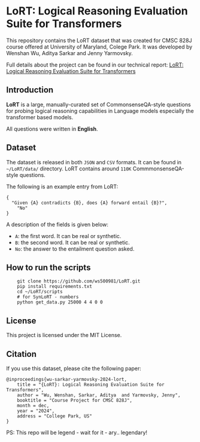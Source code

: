 # LoRT: Logical Reasoning Evaluation Suite for Transformers

This repository contains the LoRT dataset that was created for CMSC 828J course offered at University of Maryland, Colege Park. It was developed by Wenshan Wu, Aditya Sarkar and Jenny Yarmovsky. 

Full details about the project can be found in our technical report: [LoRT: Logical Reasoning Evaluation Suite for Transformers](https://github.com/ws500981/LoRT/tree/main/report)

## Introduction
**LoRT** is a large, manually-curated set of CommonsenseQA-style questions for probing logical reasoning capabilities in Language models especially the transformer based models. 

All questions were written in **English**.

## Dataset
The dataset is released in both `JSON` and `CSV` formats. It can be found in `~/LoRT/data/` directory. LoRT contains around `110K` CommmonsenseQA-style questions. 

The following is an example entry from LoRT:
```
{
  "Given {A} contradicts {B}, does {A} forward entail {B}?",
    "No"
}
```
A description of the fields is given below:
* `A`: the first word. It can be real or synthetic.
* `B`: the second word. It can be real or synthetic.
* `No`: the answer to the entailment question asked.

## How to run the scripts
```
    git clone https://github.com/ws500981/LoRT.git
    pip install requirements.txt
    cd ~/LoRT/scripts
    # for SynLoRT - numbers
    python get_data.py 25000 4 4 0 0 
```

## License
This project is licensed under the MIT License.

## Citation
If you use this dataset, please cite the following paper:
```
@inproceedings{wu-sarkar-yarmovsky-2024-lort,
    title = "{LoRT}: Logical Reasoning Evaluation Suite for Transformers",
    author = "Wu, Wenshan, Sarkar, Aditya  and Yarmovsky, Jenny",
    booktitle = "Course Project for CMSC 828J",
    month = dec,
    year = "2024",
    address = "College Park, US"
}
```
PS: This repo will be legend - wait for it - ary.. legendary!
